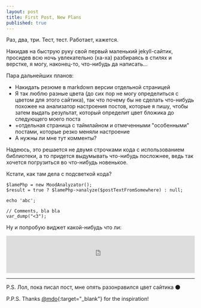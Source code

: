 ```yaml
---
layout: post
title: First Post, New Plans
published: true
---
```


Раз, два, три. Тест, тест. Работает, кажется.

Накидав на быструю руку свой первый маленький jekyll-сайтик, просидев всю ночь увлекательно (ха-ха) разбираясь в стилях и верстке, я могу, наконец-то, что-нибудь да написать...

<!-- more -->

Пара дальнейших планов:

- Накидать резюме в markdown версии отдельной страницей
- Я так люблю разные цвета (до сих пор не могу определиться с цветом для этого сайтика), так что почему бы не сделать что-нибудь похожее на анализатор настроения постов, которые я пишу, чтобы затем выдать результат, который определит цвет бложика до следующего моего поста
- +отдельная страница с таймлайном и отмеченными "особенными" постами, которые резко меняли настроение
- А нужны ли мне тут комменты?

Надеюсь, это решается не двумя строчками кода с использованием библиотеки, а то придется выдумывать что-нибудь посложнее, ведь так хочется погрузиться во что-нибудь новенькое.

Кстати, как там дела с подсветкой кода?

```php?start_inline=1
$lamePhp = new MoodAnalyzator();
$result = true ? $lamePhp->analyze($postTextFromSomewhere) : null;

echo 'abc';

// Comments, bla bla
var_dump("<3");
```

Ну и попробую виджет какой-нибудь что ли:
<iframe src="https://embed.spotify.com/?uri=spotify%3Atrack%3A5uahjiKiYXxGlF4GdnKPNv" width="100%" height="100px" frameborder="0" allowtransparency="true"></iframe>

<hr/>

P.S. Лол, пока писал пост, мне опять разонравился цвет сайтика 🌑

P.P.S. Thanks [@mdo](http://markdotto.com/){:target="_blank"} for the inspiration!
